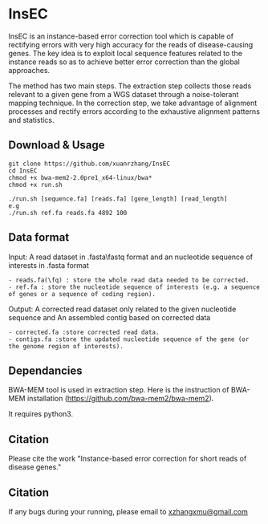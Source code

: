 # InsEC
InsEC is an instance-based error correction tool which is capable of rectifying errors with very high accuracy for the reads of disease-causing genes.
The key idea is to exploit local sequence features related to the instance reads so as to achieve better error correction than the global approaches. 

The method has two main steps.
The extraction step collects those reads relevant to a given gene from a WGS dataset through a noise-tolerant mapping technique.
In the correction step, we take advantage of alignment processes and rectify errors according to the exhaustive alignment patterns and statistics.

## Download & Usage

	git clone https://github.com/xuanrzhang/InsEC
	cd InsEC
	chmod +x bwa-mem2-2.0pre1_x64-linux/bwa*
	chmod +x run.sh
	
	./run.sh [sequence.fa] [reads.fa] [gene_length] [read_length]
	e.g 
	./run.sh ref.fa reads.fa 4892 100
  
## Data format
Input: A read dataset in .fasta\fastq format and an nucleotide sequence of interests in .fasta format

	- reads.fa(\fq) : store the whole read data needed to be corrected.
	- ref.fa : store the nucleotide sequence of interests (e.g. a sequence of genes or a sequence of coding region).

Output: A corrected read dataset only related to the given nucleotide sequence and An assembled contig based on corrected data

	- corrected.fa :store corrected read data.
	- contigs.fa :store the updated nucleotide sequence of the gene (or the genome region of interests).

	
## Dependancies
BWA-MEM tool is used in extraction step. Here is the instruction of BWA-MEM installation (https://github.com/bwa-mem2/bwa-mem2).

It requires python3.
	
## Citation
Please cite the work "Instance-based error correction for short reads of disease genes."

## Citation
If any bugs during your running, please email to xzhangxmu@gmail.com

